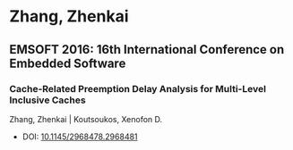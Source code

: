 # Zhang, Zhenkai

## EMSOFT 2016: 16th International Conference on Embedded Software

### Cache-Related Preemption Delay Analysis for Multi-Level Inclusive Caches
Zhang, Zhenkai | Koutsoukos, Xenofon D.
* DOI: [10.1145/2968478.2968481](https://doi.org/10.1145/2968478.2968481)

